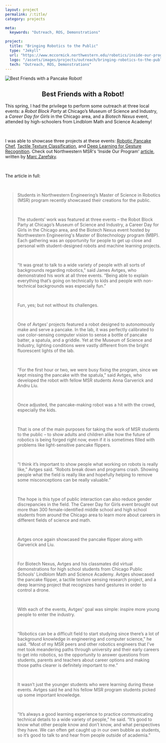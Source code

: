 ```yaml
---
layout: project
permalink: /:title/
category: projects

meta:
  keywords: "Outreach, ROS, Demonstrations"

project:
  title: "Bringing Robotics to the Public"
  type: "Jekyll"
  url: "https://www.mccormick.northwestern.edu/robotics/inside-our-program/stories/2022/bringing-robotics-to-the-public.html"
  logo: "/assets/images/projects/outreach/bringing-robotics-to-the-public.jpg"
  tech: "Outreach, ROS, Demonstrations"
---
```



![Best Friends with a Pancake Robot!](/assets/images/projects/outreach/robot_picture.jpg)
<center><h2>Best Friends with a Robot!</h2></center>



<p>This spring, I had the privilege to perform some outreach at three local events: a <i>Robot Block Party</i> at Chicago’s Museum of Science and Industry, a <i>Career Day for Girls</i> in the Chicago area, and a <i>Biotech Nexus</i> event, attended by high-schoolers from Lindblom Math and Science Academy!</p> 

<br>

<p>I was able to showcase three projects at these events: <a href="https://javtges.github.io/pancakerobot/" target="_blank"><u>Robotic Pancake Chef</u></a>, <a href="https://javtges.github.io/textureclassification/" target="_blank"><u>Tactile Texture Classification</u></a>, and <a href="https://javtges.github.io/gesturerecognition/" target="_blank"><u>Deep Learning for Gesture Recognition</u></a>. Check out Northwestern MSR's 'Inside Our Program' <a href="https://www.mccormick.northwestern.edu/robotics/inside-our-program/stories/2022/bringing-robotics-to-the-public.html" target="_blank"><u>article</u></a>, written by <a href="https://www.zarefsky.com/" target="_blank"><u>Marc Zarefsky</u></a>.
</p>
<br>

<p>The article in full:</p> <br>

<blockquote>
<p>Students in Northwestern Engineering’s Master of Science in Robotics (MSR) program recently showcased their creations for the public.</p>
<br>
<p>The students’ work was featured at three events – the Robot Block Party at Chicago’s Museum of Science and Industry, a Career Day for Girls in the Chicago area, and the Biotech Nexus event hosted by Northwestern Engineering's Master of Biotechnology program (MBP). Each gathering was an opportunity for people to get up close and personal with student-designed robots and machine learning projects.</p>
<br>
<p>“It was great to talk to a wide variety of people with all sorts of backgrounds regarding robotics," said James Avtges, who demonstrated his work at all three events. “Being able to explain everything that’s going on technically to kids and people with non-technical backgrounds was especially fun.”</p>
<br>
<p>Fun, yes; but not without its challenges.</p>
<br>
<p>One of Avtges’ projects featured a robot designed to autonomously make and serve a pancake. In the lab, it was perfectly calibrated to use color-sensing computer vision to sense a bottle of pancake batter, a spatula, and a griddle. Yet at the Museum of Science and Industry, lighting conditions were vastly different from the bright fluorescent lights of the lab.</p>
<br>
<p>“For the first hour or two, we were busy fixing the program, since we kept missing the pancake with the spatula,” said Avtges, who developed the robot with fellow MSR students Anna Garverick and Andru Liu.</p>
<br>
<p>Once adjusted, the pancake-making robot was a hit with the crowd, especially the kids.</p>
<br>
<p> That is one of the main purposes for taking the work of MSR students to the public – to show adults and children alike how the future of robotics is being forged right now, even if it is sometimes filled with problems like light-sensitive pancake flippers. 
</p>
<br>
<p>
“I think it’s important to show people what working on robots is really like,” Avtges said. “Robots break down and programs crash. Showing people what the field is really like and hopefully helping to remove some misconceptions can be really valuable.” </p>
<br>

<p>
The hope is this type of public interaction can also reduce gender discrepancies in the field. The Career Day for Girls event brought out more than 300 female-identified middle school and high school students from around the Chicago area to learn more about careers in different fields of science and math. </p>
<br>

<p>
Avtges once again showcased the pancake flipper along with Garverick and Liu. </p>
<br>

<p>
For Biotech Nexus, Avtges and his classmates did virtual demonstrations for high school students from Chicago Public Schools' Lindblom Math and Science Academy. Avtges showcased the pancake flipper, a tactile texture sensing research project, and a deep learning project that recognizes hand gestures in order to control a drone.
</p>

<br>

<p>
With each of the events, Avtges' goal was simple: inspire more young people to enter the industry. 
</p>
<br>

<p>
“Robotics can be a difficult field to start studying since there’s a lot of background knowledge in engineering and computer science," he said. “Most of my MSR peers and other robotics engineers that I’ve met took meandering paths through university and their early careers to get into robotics, so the opportunity to answer questions from students, parents and teachers about career options and making those paths clearer is definitely important to me.” 
</p>
<br>

<p>
It wasn’t just the younger students who were learning during these events. Avtges said he and his fellow MSR program students picked up some important knowledge. 
</p>
<br>

<p>
“It’s always a good learning experience to practice communicating technical details to a wide variety of people,” he said. “It’s good to know what other people know and don’t know, and what perspectives they have. We can often get caught up in our own bubble as students, so it’s good to talk to and hear from people outside of academia.” 
</p>
</blockquote>


<br><br>

